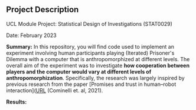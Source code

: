 ## Project Description

UCL Module Project: Statistical Design of Investigations (STAT0029)

Date: February 2023

**Summary:** In this repository, you will find code used to implement an experiment involving human participants playing (Iterated) Prisoner's Dilemma with a computer that is anthropomorphized at different levels. The overall aim of the experiment was to investigate **how cooperation between players and the computer would vary at different levels of anthropomorphization**. Specifically, the research was largely inspired by previous research from the paper [Promises and trust in human–robot interaction]([URL](https://www.nature.com/articles/s41598-021-88622-9) (Cominelli et. al, 2021).

**Results:**
